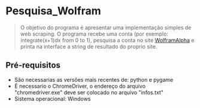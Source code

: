 # Pesquisa_Wolfram

> O objetivo do programa é apresentar uma implementação simples de web scraping. O programa recebe uma conta (por exemplo: integrate(x+1)dx from 0 to 1), pesquisa a conta
no site [WolframAlpha](https://www.wolframalpha.com/) e printa na interface a string de resultado do proprio site.

## Pré-requisitos

* São necessarias as versões mais recentes de: python e pygame
* É necessario o ChromeDriver, o endereço do arquivo "chromedriver.exe" deve ser colocado no arquivo "infos.txt"
* Sistema operacional: Windows
